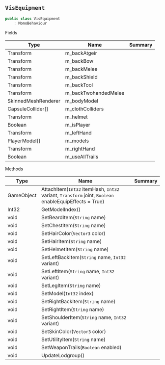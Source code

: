 ## `VisEquipment`

```csharp
public class VisEquipment
    : MonoBehaviour

```

Fields

| Type | Name | Summary | 
| --- | --- | --- | 
| Transform | m_backAtgeir |  | 
| Transform | m_backBow |  | 
| Transform | m_backMelee |  | 
| Transform | m_backShield |  | 
| Transform | m_backTool |  | 
| Transform | m_backTwohandedMelee |  | 
| SkinnedMeshRenderer | m_bodyModel |  | 
| CapsuleCollider[] | m_clothColliders |  | 
| Transform | m_helmet |  | 
| Boolean | m_isPlayer |  | 
| Transform | m_leftHand |  | 
| PlayerModel[] | m_models |  | 
| Transform | m_rightHand |  | 
| Boolean | m_useAllTrails |  | 


Methods

| Type | Name | Summary | 
| --- | --- | --- | 
| GameObject | AttachItem(`Int32` itemHash, `Int32` variant, `Transform` joint, `Boolean` enableEquipEffects = True) |  | 
| Int32 | GetModelIndex() |  | 
| void | SetBeardItem(`String` name) |  | 
| void | SetChestItem(`String` name) |  | 
| void | SetHairColor(`Vector3` color) |  | 
| void | SetHairItem(`String` name) |  | 
| void | SetHelmetItem(`String` name) |  | 
| void | SetLeftBackItem(`String` name, `Int32` variant) |  | 
| void | SetLeftItem(`String` name, `Int32` variant) |  | 
| void | SetLegItem(`String` name) |  | 
| void | SetModel(`Int32` index) |  | 
| void | SetRightBackItem(`String` name) |  | 
| void | SetRightItem(`String` name) |  | 
| void | SetShoulderItem(`String` name, `Int32` variant) |  | 
| void | SetSkinColor(`Vector3` color) |  | 
| void | SetUtilityItem(`String` name) |  | 
| void | SetWeaponTrails(`Boolean` enabled) |  | 
| void | UpdateLodgroup() |  | 


